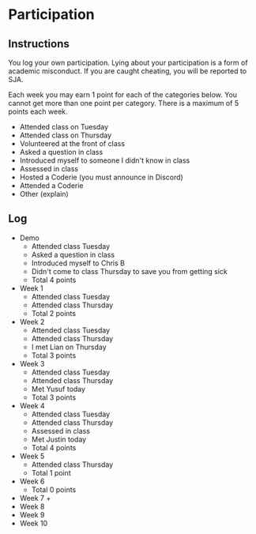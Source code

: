 Participation
=============

## Instructions ##

You log your own participation. Lying about your participation is a form of
academic misconduct. If you are caught cheating, you will be reported to SJA.

Each week you may earn 1 point for each of the categories below. You cannot get
more than one point per category. There is a maximum of 5 points each week.

+ Attended class on Tuesday
+ Attended class on Thursday
+ Volunteered at the front of class
+ Asked a question in class
+ Introduced myself to someone I didn't know in class
+ Assessed in class
+ Hosted a Coderie (you must announce in Discord)
+ Attended a Coderie
+ Other (explain)

## Log ##

- Demo
	+ Attended class Tuesday
	+ Asked a question in class
	+ Introduced myself to Chris B
	+ Didn't come to class Thursday to save you from getting sick
	+ Total 4 points
- Week 1
	+ Attended class Tuesday
	+ Attended class Thursday
	+ Total 2 points
- Week 2
	+ Attended class Tuesday
	+ Attended class Thursday
	+ I met Lian on Thursday
	+ Total 3 points
- Week 3
	+ Attended class Tuesday
	+ Attended class Thursday
	+ Met Yusuf today
	+ Total 3 points
- Week 4
	+ Attended class Tuesday
	+ Attended class Thursday
	+ Assessed in class
	+ Met Justin today
	+ Total 4 points
- Week 5
	+ Attended class Thursday
	+ Total 1 point
- Week 6
	+ Total 0 points
- Week 7
	+ 
- Week 8
- Week 9
- Week 10
